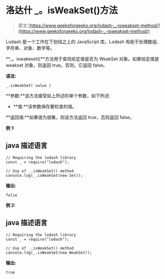 # 洛达什 _。isWeakSet()方法

> 原文:[https://www.geeksforgeeks.org/lodash-_-isweakset-method/](https://www.geeksforgeeks.org/lodash-_-isweakset-method/)

Lodash 是一个工作在下划线之上的 JavaScript 库。Lodash 有助于处理数组、字符串、对象、数字等。

**_。iswakeset()**方法用于查找给定值是否为 WeakSet 对象。如果给定值是 weakset 对象，则返回 true。否则，它返回 false。

**语法:**

```
_.isWeakSet( value )

```

**参数:**该方法接受如上所述的单个参数，如下所述:

*   **值:**该参数保存要检查的值。

**返回值:**如果值为弱集，则该方法返回 true，否则返回 false。

**例 1:**

## java 描述语言

```
// Requiring the lodash library  
const _ = require("lodash");  

// Use of _.isWeakSet() method 
console.log(_.isWeakSet(new Set));
```

**输出:**

```
false

```

**例 2:**

## java 描述语言

```
// Requiring the lodash library  
const _ = require("lodash");  

// Use of _.isWeakSet() method 
console.log(_.isWeakSet(new WeakSet));
```

**输出:**

```
true

```